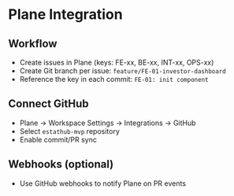 # Plane Integration

## Workflow
- Create issues in Plane (keys: FE-xx, BE-xx, INT-xx, OPS-xx)
- Create Git branch per issue: `feature/FE-01-investor-dashboard`
- Reference the key in each commit: `FE-01: init component`

## Connect GitHub
- Plane → Workspace Settings → Integrations → GitHub
- Select `estathub-mvp` repository
- Enable commit/PR sync

## Webhooks (optional)
- Use GitHub webhooks to notify Plane on PR events
